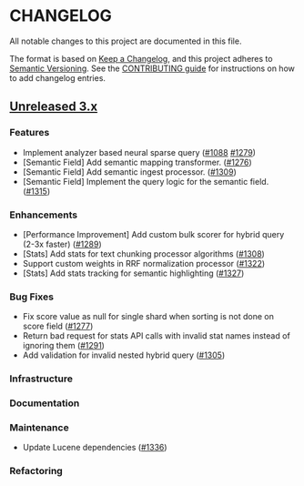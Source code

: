 # CHANGELOG
All notable changes to this project are documented in this file.

The format is based on [Keep a Changelog](https://keepachangelog.com/en/1.0.0/), and this project adheres to [Semantic Versioning](https://semver.org/spec/v2.0.0.html). See the [CONTRIBUTING guide](./CONTRIBUTING.md#Changelog) for instructions on how to add changelog entries.

## [Unreleased 3.x](https://github.com/opensearch-project/neural-search/compare/main...HEAD)

### Features
- Implement analyzer based neural sparse query ([#1088](https://github.com/opensearch-project/neural-search/pull/1088) [#1279](https://github.com/opensearch-project/neural-search/pull/1279))
- [Semantic Field] Add semantic mapping transformer. ([#1276](https://github.com/opensearch-project/neural-search/pull/1276))
- [Semantic Field] Add semantic ingest processor. ([#1309](https://github.com/opensearch-project/neural-search/pull/1309))
- [Semantic Field] Implement the query logic for the semantic field. ([#1315](https://github.com/opensearch-project/neural-search/pull/1315))

### Enhancements
- [Performance Improvement] Add custom bulk scorer for hybrid query (2-3x faster) ([#1289](https://github.com/opensearch-project/neural-search/pull/1289))
- [Stats] Add stats for text chunking processor algorithms ([#1308](https://github.com/opensearch-project/neural-search/pull/1308))
- Support custom weights in RRF normalization processor ([#1322](https://github.com/opensearch-project/neural-search/pull/1322))
- [Stats] Add stats tracking for semantic highlighting ([#1327](https://github.com/opensearch-project/neural-search/pull/1327))

### Bug Fixes
- Fix score value as null for single shard when sorting is not done on score field ([#1277](https://github.com/opensearch-project/neural-search/pull/1277))
- Return bad request for stats API calls with invalid stat names instead of ignoring them ([#1291](https://github.com/opensearch-project/neural-search/pull/1291))
- Add validation for invalid nested hybrid query ([#1305](https://github.com/opensearch-project/neural-search/pull/1305))
### Infrastructure

### Documentation

### Maintenance
 - Update Lucene dependencies ([#1336](https://github.com/opensearch-project/neural-search/pull/1336))

### Refactoring
